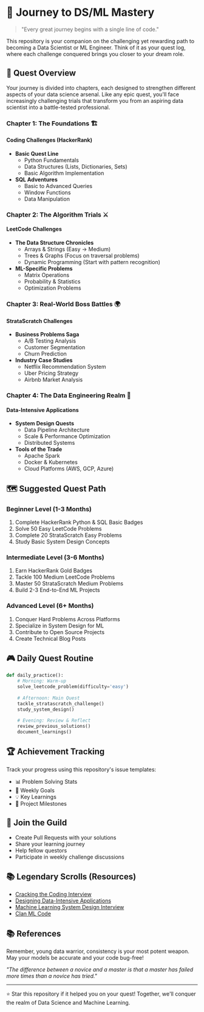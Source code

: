 # 🚀 Journey to DS/ML Mastery

> "Every great journey begins with a single line of code." 

This repository is your companion on the challenging yet rewarding path to becoming a Data Scientist or ML Engineer. Think of it as your quest log, where each challenge conquered brings you closer to your dream role.

## 🎯 Quest Overview

Your journey is divided into chapters, each designed to strengthen different aspects of your data science arsenal. Like any epic quest, you'll face increasingly challenging trials that transform you from an aspiring data scientist into a battle-tested professional.

### Chapter 1: The Foundations 🏗️
#### Coding Challenges (HackerRank)
- **Basic Quest Line**
  - Python Fundamentals
  - Data Structures (Lists, Dictionaries, Sets)
  - Basic Algorithm Implementation
- **SQL Adventures**
  - Basic to Advanced Queries
  - Window Functions
  - Data Manipulation

### Chapter 2: The Algorithm Trials ⚔️
#### LeetCode Challenges
- **The Data Structure Chronicles**
  - Arrays & Strings (Easy → Medium)
  - Trees & Graphs (Focus on traversal problems)
  - Dynamic Programming (Start with pattern recognition)
- **ML-Specific Problems**
  - Matrix Operations
  - Probability & Statistics
  - Optimization Problems

### Chapter 3: Real-World Boss Battles 🌍
#### StrataScratch Challenges
- **Business Problems Saga**
  - A/B Testing Analysis
  - Customer Segmentation
  - Churn Prediction
- **Industry Case Studies**
  - Netflix Recommendation System
  - Uber Pricing Strategy
  - Airbnb Market Analysis

### Chapter 4: The Data Engineering Realm 🔧
#### Data-Intensive Applications
- **System Design Quests**
  - Data Pipeline Architecture
  - Scale & Performance Optimization
  - Distributed Systems
- **Tools of the Trade**
  - Apache Spark
  - Docker & Kubernetes
  - Cloud Platforms (AWS, GCP, Azure)

## 🗺️ Suggested Quest Path

### Beginner Level (1-3 Months)
1. Complete HackerRank Python & SQL Basic Badges
2. Solve 50 Easy LeetCode Problems
3. Complete 20 StrataScratch Easy Problems
4. Study Basic System Design Concepts

### Intermediate Level (3-6 Months)
1. Earn HackerRank Gold Badges
2. Tackle 100 Medium LeetCode Problems
3. Master 50 StrataScratch Medium Problems
4. Build 2-3 End-to-End ML Projects

### Advanced Level (6+ Months)
1. Conquer Hard Problems Across Platforms
2. Specialize in System Design for ML
3. Contribute to Open Source Projects
4. Create Technical Blog Posts

## 🎮 Daily Quest Routine
```python
def daily_practice():
    # Morning: Warm-up
    solve_leetcode_problem(difficulty='easy')
    
    # Afternoon: Main Quest
    tackle_stratascratch_challenge()
    study_system_design()
    
    # Evening: Review & Reflect
    review_previous_solutions()
    document_learnings()
```

## 🏆 Achievement Tracking

Track your progress using this repository's issue templates:
- 📊 Problem Solving Stats
- 🎯 Weekly Goals
- 💡 Key Learnings
- 🚀 Project Milestones

## 🤝 Join the Guild

- Create Pull Requests with your solutions
- Share your learning journey
- Help fellow questors
- Participate in weekly challenge discussions

## 📚 Legendary Scrolls (Resources)
- [Cracking the Coding Interview](https://www.amazon.com/Cracking-Coding-Interview-Programming-Questions/dp/0984782850)
- [Designing Data-Intensive Applications](https://dataintensive.net/)
- [Machine Learning System Design Interview](https://www.amazon.com/Machine-Learning-System-Design-Interview/dp/1736049127)
- [Clan ML Code](https://towardsdatascience.com/clean-code-for-data-scientists-6fc90872398f)

## 📚 References

Remember, young data warrior, consistency is your most potent weapon. May your models be accurate and your code bug-free! 

*"The difference between a novice and a master is that a master has failed more times than a novice has tried."*

---
⭐ Star this repository if it helped you on your quest! Together, we'll conquer the realm of Data Science and Machine Learning.

